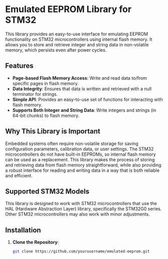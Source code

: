 # Emulated EEPROM Library for STM32

This library provides an easy-to-use interface for emulating EEPROM functionality on STM32 microcontrollers using internal flash memory. It allows you to store and retrieve integer and string data in non-volatile memory, which persists even after power cycles.

## Features
- **Page-based Flash Memory Access**: Write and read data to/from specific pages in flash memory.
- **Data Integrity**: Ensures that data is written and retrieved with a null terminator for strings.
- **Simple API**: Provides an easy-to-use set of functions for interacting with flash memory.
- **Supports Both Integer and String Data**: Write integers and strings (in 64-bit chunks) to flash memory.

## Why This Library is Important
Embedded systems often require non-volatile storage for saving configuration parameters, calibration data, or user settings. The STM32 microcontrollers do not have built-in EEPROMs, so internal flash memory can be used as a replacement. This library makes the process of storing and retrieving data from flash memory straightforward, while also providing a robust interface for reading and writing data in a way that is both reliable and efficient.

## Supported STM32 Models
This library is designed to work with STM32 microcontrollers that use the HAL (Hardware Abstraction Layer) library, specifically the STM32G0 series. Other STM32 microcontrollers may also work with minor adjustments.

## Installation
1. **Clone the Repository**:
   ```bash
   git clone https://github.com/yourusername/emulated-eeprom.git
